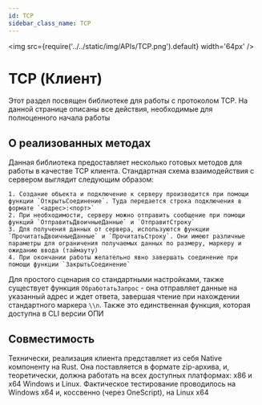 ```yaml
---
id: TCP
sidebar_class_name: TCP
---
```


<img src={require('../../static/img/APIs/TCP.png').default} width='64px' />

# TCP (Клиент)

Этот раздел посвящен библиотеке для работы с протоколом TCP. На данной странице описаны все действия, необходимые для полноценного начала работы

## О реализованных методах

Данная библиотека предоставляет несколько готовых методов для работы в качестве TCP клиента. Стандартная схема взаимодействия с сервером выглядит следующим образом:

    1. Создание объекта и подключение к серверу производится при помощи функции `ОткрытьСоединение`. Туда передается строка подключения в формате `<адрес>:<порт>`
    2. При необходимости, серверу можно отправить сообщение при помощи функций `ОтправитьДвоичныеДанные` и `ОтправитСтроку`
    3. Для получения данных от сервера, используются функции `ПрочитатьДвоичныеДанные` и `ПрочитатьСтроку`. Они имеют различные параметры для ограничения получаемых данных по размеру, маркеру и ожиданию ввода (таймауту)
    4. При окончании работы желательно явно завершать соединение при помощи функции `ЗакрытьСоединение`

Для простого сценария со стандартными настройками, также существует функция `ОбработатьЗапрос` - она отправляет данные на указанный адрес и ждет ответа, завершая чтение при нахождении стандартного маркера `\\n`. Также это единственная функция, которая доступна в CLI версии ОПИ

## Совместимость

Технически, реализация клиента представляет из себя Native компоненту на Rust. Она поставляется в формате zip-архива, и, теоретически, должна работать на всех доступных платформах: x86 и x64 Windows и Linux. Фактическое тестирование проводилось на Windows x64 и, коссвенно (через OneScript), на Linux x64